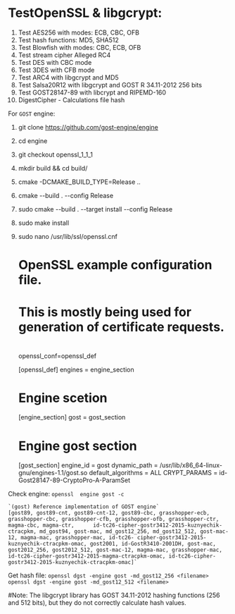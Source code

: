 # TestOpenSSL & libgcrypt:

1. Test AES256 with modes: ECB, CBC, OFB
2. Test hash functions: MD5, SHA512
3. Test Blowfish with modes: CBC, ECB, OFB
4. Test stream cipher Alleged RC4
5. Test DES with CBC mode
6. Test 3DES with CFB mode
7. Test ARC4 with libgcrypt and MD5
8. Test Salsa20R12 with libgcrypt and GOST R 34.11-2012 256 bits
9. Test GOST28147-89 with libcrypt and RIPEMD-160
10. DigestCipher - Calculations file hash

For `GOST` engine:
1. git clone https://github.com/gost-engine/engine
2. cd engine
3. git checkout openssl_1_1_1
4. mkdir build && cd build/
5. cmake -DCMAKE_BUILD_TYPE=Release ..
6. cmake --build . --config Release
7. sudo cmake --build . --target install --config Release
8. sudo make install
9. sudo nano /usr/lib/ssl/openssl.cnf

	#
	# OpenSSL example configuration file.
	# This is mostly being used for generation of certificate requests.
	#
	openssl_conf=openssl_def

	[openssl_def]
	engines = engine_section

	# Engine scetion
	[engine_section]
	gost = gost_section

	# Engine gost section
	[gost_section]
	engine_id = gost
	dynamic_path = /usr/lib/x86_64-linux-gnu/engines-1.1/gost.so
	default_algorithms = ALL
	CRYPT_PARAMS = id-Gost28147-89-CryptoPro-A-ParamSet

Check engine:
	`openssl  engine gost -c`
	
	`(gost) Reference implementation of GOST engine`
	[gost89, gost89-cnt, gost89-cnt-12, gost89-cbc, grasshopper-ecb, grasshopper-cbc, grasshopper-cfb, grasshopper-ofb, grasshopper-ctr, magma-cbc, magma-ctr, 		id-tc26-cipher-gostr3412-2015-kuznyechik-ctracpkm, md_gost94, gost-mac, md_gost12_256, md_gost12_512, gost-mac-12, magma-mac, grasshopper-mac, id-tc26-	cipher-gostr3412-2015-kuznyechik-ctracpkm-omac, gost2001, id-GostR3410-2001DH, gost-mac, gost2012_256, gost2012_512, gost-mac-12, magma-mac, grasshopper-mac, id-tc26-cipher-gostr3412-2015-magma-ctracpkm-omac, id-tc26-cipher-gostr3412-2015-kuznyechik-ctracpkm-omac]`
	
Get hash file:
	`openssl dgst -engine gost -md_gost12_256 <filename>`
	`openssl dgst -engine gost -md_gost12_512 <filename>`
	
#Note: The libgcrypt library has GOST 34.11-2012 hashing functions (256 and 512 bits), but they do not correctly calculate hash values.
